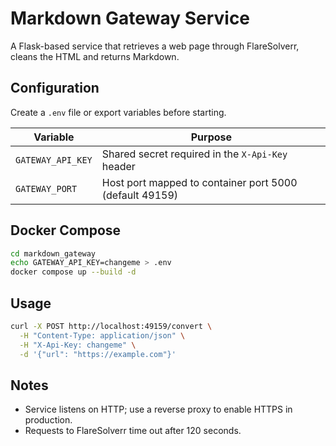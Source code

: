 # Markdown Gateway Service

A Flask-based service that retrieves a web page through FlareSolverr, cleans the HTML and returns Markdown.

## Configuration
Create a `.env` file or export variables before starting.

| Variable | Purpose |
| --- | --- |
| `GATEWAY_API_KEY` | Shared secret required in the `X-Api-Key` header |
| `GATEWAY_PORT` | Host port mapped to container port 5000 (default 49159) |

## Docker Compose
```bash
cd markdown_gateway
echo GATEWAY_API_KEY=changeme > .env
docker compose up --build -d
```

## Usage
```bash
curl -X POST http://localhost:49159/convert \
  -H "Content-Type: application/json" \
  -H "X-Api-Key: changeme" \
  -d '{"url": "https://example.com"}'
```

## Notes
- Service listens on HTTP; use a reverse proxy to enable HTTPS in production.
- Requests to FlareSolverr time out after 120 seconds.
